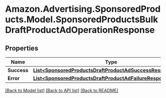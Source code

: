 # Amazon.Advertising.SponsoredProducts.Model.SponsoredProductsBulkDraftProductAdOperationResponse

## Properties

Name | Type | Description | Notes
------------ | ------------- | ------------- | -------------
**Success** | [**List&lt;SponsoredProductsDraftProductAdSuccessResponseItem&gt;**](SponsoredProductsDraftProductAdSuccessResponseItem.md) |  | [optional] 
**Error** | [**List&lt;SponsoredProductsDraftProductAdFailureResponseItem&gt;**](SponsoredProductsDraftProductAdFailureResponseItem.md) |  | [optional] 

[[Back to Model list]](../README.md#documentation-for-models) [[Back to API list]](../README.md#documentation-for-api-endpoints) [[Back to README]](../README.md)

